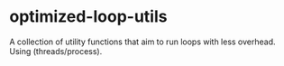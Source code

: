 # optimized-loop-utils
A collection of utility functions that aim to run loops with less overhead. Using (threads/process).
